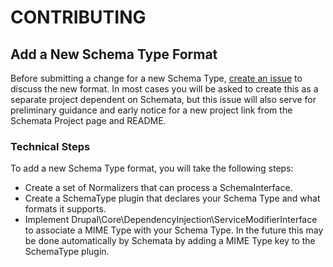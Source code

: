 # CONTRIBUTING

## Add a New Schema Type Format

Before submitting a change for a new Schema Type, [create an issue](https://www.drupal.org/project/issues/schemata)
to discuss the new format. In most cases you will be asked to create this as a
separate project dependent on Schemata, but this issue will also serve for
preliminary guidance and early notice for a new project link from the Schemata
Project page and README.

### Technical Steps

To add a new Schema Type format, you will take the following steps:

* Create a set of Normalizers that can process a SchemaInterface.
* Create a SchemaType plugin that declares your Schema Type and what formats it supports.
* Implement Drupal\Core\DependencyInjection\ServiceModifierInterface to
  associate a MIME Type with your Schema Type. In the future this may be done
  automatically by Schemata by adding a MIME Type key to the SchemaType plugin.
